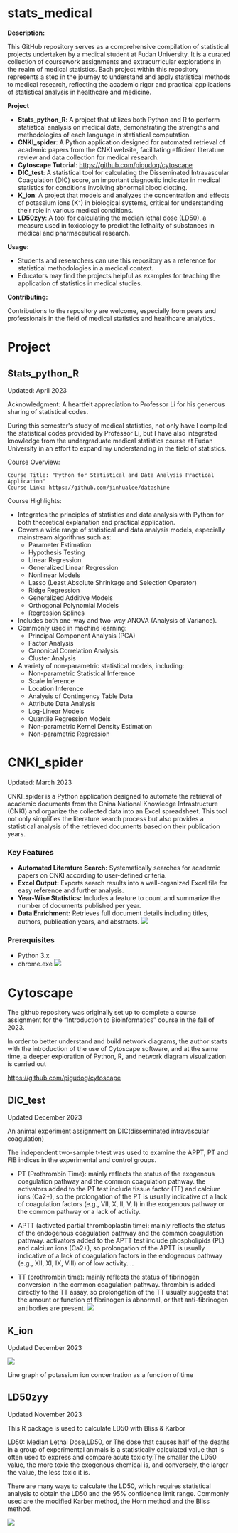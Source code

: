 # stats_medical
**Description:**

This GitHub repository serves as a comprehensive compilation of statistical projects undertaken by a medical student at Fudan University. It is a curated collection of coursework assignments and extracurricular explorations in the realm of medical statistics. Each project within this repository represents a step in the journey to understand and apply statistical methods to medical research, reflecting the academic rigor and practical applications of statistical analysis in healthcare and medicine.

**Project**

- **Stats_python_R**: A project that utilizes both Python and R to perform statistical analysis on medical data, demonstrating the strengths and methodologies of each language in statistical computation.
- **CNKI_spider**: A Python application designed for automated retrieval of academic papers from the CNKI website, facilitating efficient literature review and data collection for medical research.
- **Cytoscape Tutorial**: https://github.com/pigudog/cytoscape
- **DIC_test**: A statistical tool for calculating the Disseminated Intravascular Coagulation (DIC) score, an important diagnostic indicator in medical statistics for conditions involving abnormal blood clotting.
- **K_ion**: A project that models and analyzes the concentration and effects of potassium ions (K⁺) in biological systems, critical for understanding their role in various medical conditions.
-  **LD50zyy**: A tool for calculating the median lethal dose (LD50), a measure used in toxicology to predict the lethality of substances in medical and pharmaceutical research.

**Usage:**

-   Students and researchers can use this repository as a reference for statistical methodologies in a medical context.
-   Educators may find the projects helpful as examples for teaching the application of statistics in medical studies.

**Contributing:**

Contributions to the repository are welcome, especially from peers and professionals in the field of medical statistics and healthcare analytics.

# Project
## Stats_python_R
Updated: April 2023

Acknowledgment:
A heartfelt appreciation to Professor Li for his generous sharing of statistical codes.

During this semester's study of medical statistics, not only have I compiled the statistical codes provided by Professor Li, but I have also integrated knowledge from the undergraduate medical statistics course at Fudan University in an effort to expand my understanding in the field of statistics.

Course Overview:

    Course Title: "Python for Statistical and Data Analysis Practical Application"
    Course Link: https://github.com/jinhualee/datashine

Course Highlights:

- Integrates the principles of statistics and data analysis with Python for both theoretical explanation and practical application.
- Covers a wide range of statistical and data analysis models, especially mainstream algorithms such as:
    - Parameter Estimation
    - Hypothesis Testing
    - Linear Regression
    - Generalized Linear Regression
    - Nonlinear Models
    - Lasso (Least Absolute Shrinkage and Selection Operator)
    - Ridge Regression
    - Generalized Additive Models
    - Orthogonal Polynomial Models
    - Regression Splines
- Includes both one-way and two-way ANOVA (Analysis of Variance).
- Commonly used in machine learning:
    - Principal Component Analysis (PCA)
    - Factor Analysis
    - Canonical Correlation Analysis
    - Cluster Analysis
- A variety of non-parametric statistical models, including:
    - Non-parametric Statistical Inference
    - Scale Inference
    - Location Inference
    - Analysis of Contingency Table Data
    - Attribute Data Analysis
    - Log-Linear Models
    - Quantile Regression Models
    - Non-parametric Kernel Density Estimation
    - Non-parametric Regression

# CNKI_spider
 Updated: March 2023
 
CNKI_spider is a Python application designed to automate the retrieval of academic documents from the China National Knowledge Infrastructure (CNKI) and organize the collected data into an Excel spreadsheet. This tool not only simplifies the literature search process but also provides a statistical analysis of the retrieved documents based on their publication years.

### Key Features

- **Automated Literature Search:** Systematically searches for academic papers on CNKI according to user-defined criteria.
- **Excel Output:** Exports search results into a well-organized Excel file for easy reference and further analysis.
- **Year-Wise Statistics:** Includes a feature to count and summarize the number of documents published per year.
- **Data Enrichment:** Retrieves full document details including titles, authors, publication years, and abstracts.
![](./README/output.png)

### Prerequisites

- Python 3.x
- chrome.exe ![](./README/CNKI.png)

# Cytoscape
The github repository was originally set up to complete a course assignment for the “Introduction to Bioinformatics” course in the fall of 2023. 
 
 In order to better understand and build network diagrams, the author starts with the introduction of the use of Cytoscape software, and at the same time, a deeper exploration of Python, R, and network diagram visualization is carried out

https://github.com/pigudog/cytoscape


## DIC_test
Updated December 2023

An animal experiment assignment on DIC(disseminated intravascular coagulation)

The independent two-sample t-test was used to examine the APPT, 
PT and FIB indices in the experimental and control groups.

- PT (Prothrombin Time): mainly reflects the status of the exogenous coagulation pathway and the common coagulation pathway. the activators added to the PT test include tissue factor (TF) and calcium ions (Ca2+), so the prolongation of the PT is usually indicative of a lack of coagulation factors (e.g., VII, X, II, V, I) in the exogenous pathway or the common pathway or a lack of activity.

- APTT (activated partial thromboplastin time): mainly reflects the status of the endogenous coagulation pathway and the common coagulation pathway. activators added to the APTT test include phospholipids (PL) and calcium ions (Ca2+), so prolongation of the APTT is usually indicative of a lack of coagulation factors in the endogenous pathway (e.g., XII, XI, IX, VIII) or of low activity. ..

- TT (prothrombin time): mainly reflects the status of fibrinogen conversion in the common coagulation pathway. thrombin is added directly to the TT assay, so prolongation of the TT usually suggests that the amount or function of fibrinogen is abnormal, or that anti-fibrinogen antibodies are present.
![](./README/APTT.png)

## K_ion
Updated December 2023

![](./K_ion/scatter.png)

Line graph of potassium ion concentration as a function of time

## LD50zyy
Updated November 2023

This R package is used to calculate LD50 with Bliss & Karbor

LD50: Median Lethal Dose,LD50, or The dose that causes half of the deaths 
in a group of experimental animals is a statistically calculated value 
that is often used to express and compare acute toxicity.The smaller the 
LD50 value, the more toxic the exogenous chemical is, and conversely, 
the larger the value, the less toxic it is.

There are many ways to calculate the LD50, 
which requires statistical analysis to obtain the LD50 and 
the 95% confidence limit range. 
Commonly used are the modified Karber method, 
the Horn method and 
the Bliss method.

![](./README/LD50.png)
